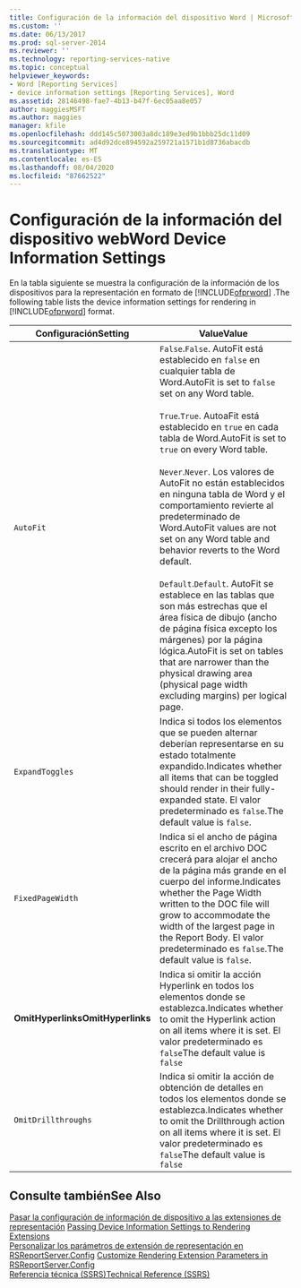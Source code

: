 ```yaml
---
title: Configuración de la información del dispositivo Word | Microsoft Docs
ms.custom: ''
ms.date: 06/13/2017
ms.prod: sql-server-2014
ms.reviewer: ''
ms.technology: reporting-services-native
ms.topic: conceptual
helpviewer_keywords:
- Word [Reporting Services]
- device information settings [Reporting Services], Word
ms.assetid: 28146498-fae7-4b13-b47f-6ec05aa8e057
author: maggiesMSFT
ms.author: maggies
manager: kfile
ms.openlocfilehash: ddd145c5073003a8dc189e3ed9b1bbb25dc11d09
ms.sourcegitcommit: ad4d92dce894592a259721a1571b1d8736abacdb
ms.translationtype: MT
ms.contentlocale: es-ES
ms.lasthandoff: 08/04/2020
ms.locfileid: "87662522"
---
```

# <a name="word-device-information-settings"></a><span data-ttu-id="42725-102">Configuración de la información del dispositivo web</span><span class="sxs-lookup"><span data-stu-id="42725-102">Word Device Information Settings</span></span>
  <span data-ttu-id="42725-103">En la tabla siguiente se muestra la configuración de la información de los dispositivos para la representación en formato de [!INCLUDE[ofprword](../includes/ofprword-md.md)] .</span><span class="sxs-lookup"><span data-stu-id="42725-103">The following table lists the device information settings for rendering in [!INCLUDE[ofprword](../includes/ofprword-md.md)] format.</span></span>  
  
|<span data-ttu-id="42725-104">Configuración</span><span class="sxs-lookup"><span data-stu-id="42725-104">Setting</span></span>|<span data-ttu-id="42725-105">Value</span><span class="sxs-lookup"><span data-stu-id="42725-105">Value</span></span>|  
|-------------|-----------|  
|`AutoFit`|<span data-ttu-id="42725-106">`False`.</span><span class="sxs-lookup"><span data-stu-id="42725-106">`False`.</span></span> <span data-ttu-id="42725-107">AutoFit está establecido en `false` en cualquier tabla de Word.</span><span class="sxs-lookup"><span data-stu-id="42725-107">AutoFit is set to `false` set on any Word table.</span></span><br /><br /> <span data-ttu-id="42725-108">`True`.</span><span class="sxs-lookup"><span data-stu-id="42725-108">`True`.</span></span> <span data-ttu-id="42725-109">AutoaFit está establecido en `true` en cada tabla de Word.</span><span class="sxs-lookup"><span data-stu-id="42725-109">AutoFit is set to `true` on every Word table.</span></span><br /><br /> <span data-ttu-id="42725-110">`Never`.</span><span class="sxs-lookup"><span data-stu-id="42725-110">`Never`.</span></span> <span data-ttu-id="42725-111">Los valores de AutoFit no están establecidos en ninguna tabla de Word y el comportamiento revierte al predeterminado de Word.</span><span class="sxs-lookup"><span data-stu-id="42725-111">AutoFit values are not set on any Word table and behavior reverts to the Word default.</span></span><br /><br /> <span data-ttu-id="42725-112">`Default`.</span><span class="sxs-lookup"><span data-stu-id="42725-112">`Default`.</span></span> <span data-ttu-id="42725-113">AutoFit se establece en las tablas que son más estrechas que el área física de dibujo (ancho de página física excepto los márgenes) por la página lógica.</span><span class="sxs-lookup"><span data-stu-id="42725-113">AutoFit is set on tables that are narrower than the physical drawing area (physical page width excluding margins) per logical page.</span></span>|  
|`ExpandToggles`|<span data-ttu-id="42725-114">Indica si todos los elementos que se pueden alternar deberían representarse en su estado totalmente expandido.</span><span class="sxs-lookup"><span data-stu-id="42725-114">Indicates whether all items that can be toggled should render in their fully-expanded state.</span></span> <span data-ttu-id="42725-115">El valor predeterminado es `false`.</span><span class="sxs-lookup"><span data-stu-id="42725-115">The default value is `false`.</span></span>|  
|`FixedPageWidth`|<span data-ttu-id="42725-116">Indica si el ancho de página escrito en el archivo DOC crecerá para alojar el ancho de la página más grande en el cuerpo del informe.</span><span class="sxs-lookup"><span data-stu-id="42725-116">Indicates whether the Page Width written to the DOC file will grow to accommodate the width of the largest page in the Report Body.</span></span> <span data-ttu-id="42725-117">El valor predeterminado es `false`.</span><span class="sxs-lookup"><span data-stu-id="42725-117">The default value is `false`.</span></span>|  
|<span data-ttu-id="42725-118">**OmitHyperlinks**</span><span class="sxs-lookup"><span data-stu-id="42725-118">**OmitHyperlinks**</span></span>|<span data-ttu-id="42725-119">Indica si omitir la acción Hyperlink en todos los elementos donde se establezca.</span><span class="sxs-lookup"><span data-stu-id="42725-119">Indicates whether to omit the Hyperlink action on all items where it is set.</span></span> <span data-ttu-id="42725-120">El valor predeterminado es `false`</span><span class="sxs-lookup"><span data-stu-id="42725-120">The default value is `false`</span></span>|  
|`OmitDrillthroughs`|<span data-ttu-id="42725-121">Indica si omitir la acción de obtención de detalles en todos los elementos donde se establezca.</span><span class="sxs-lookup"><span data-stu-id="42725-121">Indicates whether to omit the Drillthrough action on all items where it is set.</span></span> <span data-ttu-id="42725-122">El valor predeterminado es `false`</span><span class="sxs-lookup"><span data-stu-id="42725-122">The default value is `false`</span></span>|  
  
## <a name="see-also"></a><span data-ttu-id="42725-123">Consulte también</span><span class="sxs-lookup"><span data-stu-id="42725-123">See Also</span></span>  
 <span data-ttu-id="42725-124">[Pasar la configuración de información de dispositivo a las extensiones de representación](report-server-web-service/net-framework/passing-device-information-settings-to-rendering-extensions.md) </span><span class="sxs-lookup"><span data-stu-id="42725-124">[Passing Device Information Settings to Rendering Extensions](report-server-web-service/net-framework/passing-device-information-settings-to-rendering-extensions.md) </span></span>  
 <span data-ttu-id="42725-125">[Personalizar los parámetros de extensión de representación en RSReportServer.Config](customize-rendering-extension-parameters-in-rsreportserver-config.md) </span><span class="sxs-lookup"><span data-stu-id="42725-125">[Customize Rendering Extension Parameters in RSReportServer.Config](customize-rendering-extension-parameters-in-rsreportserver-config.md) </span></span>  
 [<span data-ttu-id="42725-126">Referencia técnica &#40;SSRS&#41;</span><span class="sxs-lookup"><span data-stu-id="42725-126">Technical Reference &#40;SSRS&#41;</span></span>](../../2014/reporting-services/technical-reference-ssrs.md)  
  
  
